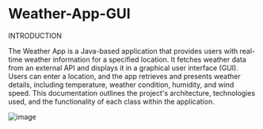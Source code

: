 # Weather-App-GUI

INTRODUCTION

The Weather App is a Java-based application that provides users with real-time weather information for a specified location. It fetches weather data from an external API and displays it in a graphical user interface (GUI). Users can enter a location, and the app retrieves and presents weather details, including temperature, weather condition, humidity, and wind speed. This documentation outlines the project's architecture, technologies used, and the functionality of each class within the application.


![image](https://github.com/rajdipesh/Weather-App-GUI/assets/157345420/8ae80627-92b8-4d98-92b3-81a0932e621f)
